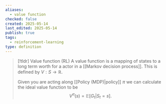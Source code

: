 ```yaml
---
aliases:
  - value function
checked: false
created: 2025-05-14
last_edited: 2025-05-14
publish: true
tags:
  - reinforcement-learning
type: definition
---
```

>[!tldr] Value function (RL)
> A value function is a mapping of states to a long term worth for a actor in a [[Markov decision process]]. This is defined by $V: S \rightarrow \mathbb{R}$.
>
> Given you are acting along [[Policy (MDP)|policy]] $\pi$ we can calculate the ideal value function to be
> $$
> V^{\pi}(s) = \mathbb{E}[G_t \vert S_t = s].
> $$
